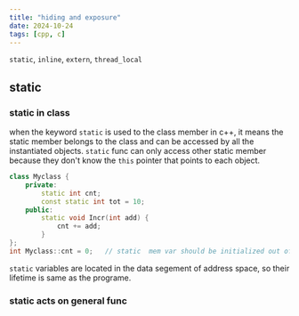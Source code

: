 ```yaml
---
title: "hiding and exposure"
date: 2024-10-24
tags: [cpp, c]
---
```

`static`, `inline`, `extern`,  `thread_local` 

## static
### static in class
when the keyword `static` is used to the class member in c++, it means the static member belongs to the class and can be accessed by all the instantiated objects. `static` func can only access other static member because they don't know the `this` pointer that points to each object.

```c++
class Myclass {
    private:
        static int cnt;
        const static int tot = 10;
    public:
        static void Incr(int add) {
            cnt += add;
        }
};
int Myclass::cnt = 0;   // static  mem var should be initialized out of the class and explicitly
```
`static` variables are located in the data segement of address space, so their lifetime is same as the programe. 

### static acts on general func
    
